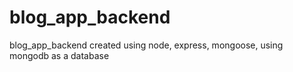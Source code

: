 # blog_app_backend
blog_app_backend created using node, express, mongoose, using mongodb as a database
